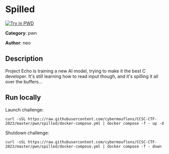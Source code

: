 # Spilled

[![Try in PWD](https://raw.githubusercontent.com/play-with-docker/stacks/master/assets/images/button.png)](https://labs.play-with-docker.com/?stack=https://raw.githubusercontent.com/cybermouflons/CCSC-CTF-2023/master/pwn/spilled/docker-compose.yml)


**Category**: pwn

**Author**: neo

## Description

Project Echo is training a new AI model, trying to make it the best C developer.
It's still learning how to read input though, and it's spilling it all over the buffers...



## Run locally

Launch challenge:
```
curl -sSL https://raw.githubusercontent.com/cybermouflons/CCSC-CTF-2023/master/pwn/spilled/docker-compose.yml | docker compose -f - up -d
```

Shutdown challenge:
```
curl -sSL https://raw.githubusercontent.com/cybermouflons/CCSC-CTF-2023/master/pwn/spilled/docker-compose.yml | docker compose -f - down
```
